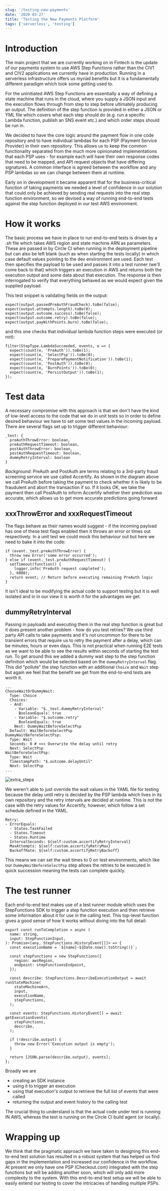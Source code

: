 ```yaml
---
slug: '/testing-new-payments'
date: '2020-03-27'
title: 'Testing the New Payments Platform'
tags: ['serverless', 'testing']
---
```


# Introduction

The main project that we are currently working on in Fintech is the update of our payments system to use AWS Step Functions rather than the CIV1 and CIV2 applications we currently have in production. Running in a serverless infrastructure offers us myriad benefits but it is a fundamentally different paradigm which took some getting used to.

For the uninitiated AWS Step Functions are essentially a way of defining a state machine that runs in the cloud, where you supply a JSON input and the execution flows through from step to step before ultimately producing an output. The definition of the step function is provided in either a JSON or YML file which covers what each step should do (e.g. run a specific Lambda function, publish an SNS event etc.) and which order steps should be run in.

<!-- ![step-function](./stepfunctions-graph.png) -->

We decided to have the core logic around the payment flow in one code repository and to have individual lambdas for each PSP (Payment Service Provider) in their own repository. This allows us to keep the common functionality separated from the much more opinionated implementations that each PSP uses - for example each will have their own response codes that need to be mapped, and API request objects that have differing signatures. A common interface is agreed between the workflow and any PSP lambdas so we can change between them at runtime.

Early on in development it became apparent that for the business-critical function of taking payments we needed a level of confidence in our solution that could only be achieved by sending real requests into the real step function environment, so we devised a way of running end-to-end tests against the step function deployed in our test AWS environment.

# How it works

The basic process we have in place to run end-to-end tests is driven by a .sh file which takes AWS region and state machine ARN as parameters. These are passed in by Circle CI when running in the deployment pipeline but can also be left blank (such as when starting the tests locally) in which case default values pointing to the dev environment are used. Each test then specifies the payload to be used and passes it into a test runner (we'll come back to that) which triggers an execution in AWS and returns both the execution output and some data about that execution. The response is then interrogated to verify that everything behaved as we would expect given the supplied payload.

This test snippet is validating fields on the output:

```
expect(output.passedPreAuthFraudCheck).toBe(false);
expect(output.attempts.length).toBe(0);
expect(output.outcome.success).toBe(false);
expect(output.outcome.retry).toBe(false);
expect(output.payWithPoints.burn).toBe(false);
```

and this one checks that individual lambda function steps were executed (or not):

```
filter(StepType.LambdaSucceeded, events, e => {
  expect(count(e, 'PreAuth')).toBe(1);
  expect(count(e, 'SelectPsp')).toBe(0);
  expect(count(e, 'PreparePaymentNotification')).toBe(1);
  expect(count(e, 'PostAuth')).toBe(0);
  expect(count(e, 'BurnPoints')).toBe(0);
  expect(count(e, 'PersistOutput')).toBe(1);
});
```

# Test data

A necessary compromise with this approach is that we don't have the kind of low-level access to the code that we do in unit tests so in order to define desired behaviour we have to set some test values in the incoming payload. There are several flags set up to trigger different behaviour:

```
_test: {
  preAuthThrowError: boolean,
  preAuthRequestTimeout: boolean,
  postAuthThrowError: boolean,
  postAuthRequestTimeout: boolean,
  dummyRetryInterval: boolean
}
```

_Background_: PreAuth and PostAuth are terms relating to a 3rd-party fraud screening service we use called Accertify. As shown in the diagram above we call PreAuth before taking the payment to check whether it is likely to be fraudulent and abort the transaction if so. If it looks OK, we take the payment then call PostAuth to inform Accertify whether their prediction was accurate, which allows us to get more accurate predictions going forward

## xxxThrowError and xxxRequestTimeout

The flags behave as their names would suggest - if the incoming payload has one of these test flags enabled then it throws an error or times out respectively. In a unit test we could mock this behaviour out but here we need to bake it into the code:

```
if (event._test.preAuthThrowError) {
  throw new Error('some error occurred');
} else if (event._test.preAuthRequestTimeout) {
  setTimeout(function() {
    logger.info('PreAuth request completed');
  }, 6000);
  return event; // Return before executing remaining PreAuth logic
}
```

It isn't ideal to be modifying the actual code to support testing but it is well isolated and in in our view it is worth it for the advantages we get.

## dummyRetryInterval

Passing in payloads and executing them in the real step function is great but it does present another problem - how do you test retries? We use third party API calls to take payments and it's not uncommon for there to be transient errors that require us to retry the payment after a delay, which can be minutes, hours or even days. This is not practical when running E2E tests as we want to be able to see the results within seconds of starting the test run. To get around this we added a dummy wait step to the step function definition which would be selected based on the `dummyRetryInterval` flag. This did "pollute" the step function with an additional `Choice` and `Wait` step but again we feel that the benefit we get from the end-to-end tests are worth it.

```
...
ChooseWaitOrDummyWait:
  Type: Choice
  Choices:
  - And:
    - Variable: "$._test.dummyRetryInterval"
      BooleanEquals: true
    - Variable: "$.outcome.retry"
      BooleanEquals: true
    Next: DummyWaitBeforeSelectPsp
  Default: WaitBeforeSelectPsp
DummyWaitBeforeSelectPsp:
  Type: Wait
  Seconds: 0 # <<< Overwrite the delay until retry
  Next: SelectPsp
WaitBeforeSelectPsp:
  Type: Wait
  TimestampPath: "$.outcome.delayUntil"
  Next: SelectPsp
...
```

![extra_steps](./v3dummywait.png)

We weren't able to just override the wait values in the YAML file for testing because the delay until retry is decided by the PSP lambda which lives in its own repository and the retry intervals are decided at runtime. This is not the case with the retry values for Accertify, however, which follow a set schedule defined in the YAML.

```
Retry:
- ErrorEquals:
  - States.TaskFailed
  - States.Timeout
  - States.Runtime
  IntervalSeconds: ${self:custom.accertifyRetryInterval}
  MaxAttempts: ${self:custom.accertifyRetryMax}
  BackoffRate: ${self:custom.accertifyRetryBackoff}
```

This means we can set the wait times to 0 on test environments, which like our `DummyWaitBeforeSelectPsp` step allows the retries to be executed in quick succession meaning the tests can complete quickly.

# The test runner

Each end-to-end test makes use of a test runner module which uses the StepFunctions SDK to trigger a step function execution and then retrieve some information about it for use in the calling test. This top-level function gives a good sense of how it works without diving into the full detail:

```
export const runToCompletion = async (
  name: string,
  input: StepFunctionInput,
): Promise<[any, StepFunctions.HistoryEvent[]]> => {
  const executionName = `${name}-${Date.now().toString()}`;

  const stepFunctions = new StepFunctions({
    region: awsRegion,
    endpoint: stepFunctionsEndpoint,
  });

  const describe: StepFunctions.DescribeExecutionOutput = await runStateMachine(
    stateMachineArn,
    input,
    executionName,
    stepFunctions,
  );

  const events: StepFunctions.HistoryEvent[] = await getExecutionEvents(
    stepFunctions,
    describe,
  );

  if (!describe.output) {
    throw new Error('Execution output is empty');
  }

  return [JSON.parse(describe.output), events];
};
```

Broadly we are

- creating an SDK instance
- using it to trigger an execution
- using that execution's output to retrieve the full list of events that were called
- returning the output and event history to the calling test

The crucial thing to understand is that the actual code under test is running IN AWS, whereas the test is running on the Circle CI build agent (or locally).

# Wrapping up

We think that the pragmatic approach we have taken to designing this end-to-end test solution has resulted in a robust system that has helped us find gaps in the implementation and increased our confidence in the workflow. At present we only have one PSP (Checkout.com) integrated with the step functions but will be adding another soon, which will only add more complexity to the system. With this end-to-end test setup we will be able to easily extend our testing to cover the intricacies of handling multiple PSPs.
